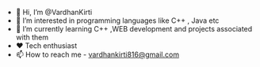 - 👋 Hi, I’m @VardhanKirti
- 👀 I’m interested in programming languages like C++ , Java etc
- 🌱 I’m currently learning C++ ,WEB development and projects associated with them
- ❤️ Tech enthusiast 
- 📫 How to reach me - vardhankirti816@gmail.com

<!---
VardhanKirti/VardhanKirti is a ✨ special ✨ repository because its `README.md` (this file) appears on your GitHub profile.
You can click the Preview link to take a look at your changes.
--->
